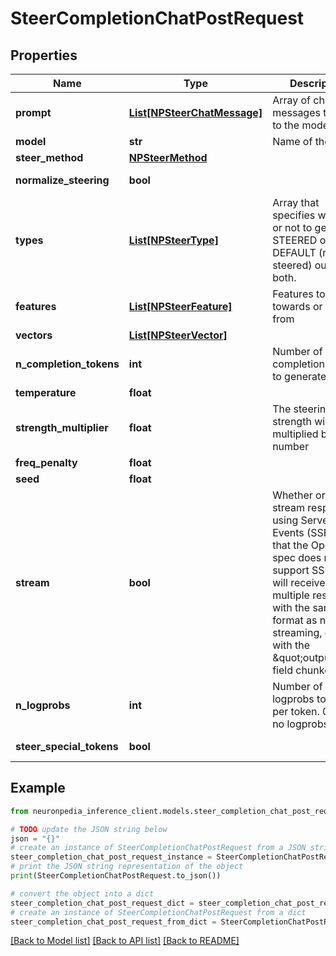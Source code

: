 # SteerCompletionChatPostRequest


## Properties

Name | Type | Description | Notes
------------ | ------------- | ------------- | -------------
**prompt** | [**List[NPSteerChatMessage]**](NPSteerChatMessage.md) | Array of chat messages to pass to the model | 
**model** | **str** | Name of the model | 
**steer_method** | [**NPSteerMethod**](NPSteerMethod.md) |  | 
**normalize_steering** | **bool** |  | [default to False]
**types** | [**List[NPSteerType]**](NPSteerType.md) | Array that specifies whether or not to generate STEERED output, DEFAULT (non-steered) output, or both. | 
**features** | [**List[NPSteerFeature]**](NPSteerFeature.md) | Features to steer towards or away from | [optional] 
**vectors** | [**List[NPSteerVector]**](NPSteerVector.md) |  | [optional] 
**n_completion_tokens** | **int** | Number of completion tokens to generate | 
**temperature** | **float** |  | 
**strength_multiplier** | **float** | The steering strength will be multiplied by this number | 
**freq_penalty** | **float** |  | 
**seed** | **float** |  | 
**stream** | **bool** | Whether or not to stream responses using Server Side Events (SSE). Note that the OpenAPI spec does not support SSE - you will receive multiple responses with the same format as non-streaming, except with the \&quot;output\&quot; field chunked. | [optional] [default to False]
**n_logprobs** | **int** | Number of logprobs to return per token. 0 means no logprobs. | [optional] [default to 0]
**steer_special_tokens** | **bool** |  | [default to True]

## Example

```python
from neuronpedia_inference_client.models.steer_completion_chat_post_request import SteerCompletionChatPostRequest

# TODO update the JSON string below
json = "{}"
# create an instance of SteerCompletionChatPostRequest from a JSON string
steer_completion_chat_post_request_instance = SteerCompletionChatPostRequest.from_json(json)
# print the JSON string representation of the object
print(SteerCompletionChatPostRequest.to_json())

# convert the object into a dict
steer_completion_chat_post_request_dict = steer_completion_chat_post_request_instance.to_dict()
# create an instance of SteerCompletionChatPostRequest from a dict
steer_completion_chat_post_request_from_dict = SteerCompletionChatPostRequest.from_dict(steer_completion_chat_post_request_dict)
```
[[Back to Model list]](../README.md#documentation-for-models) [[Back to API list]](../README.md#documentation-for-api-endpoints) [[Back to README]](../README.md)


